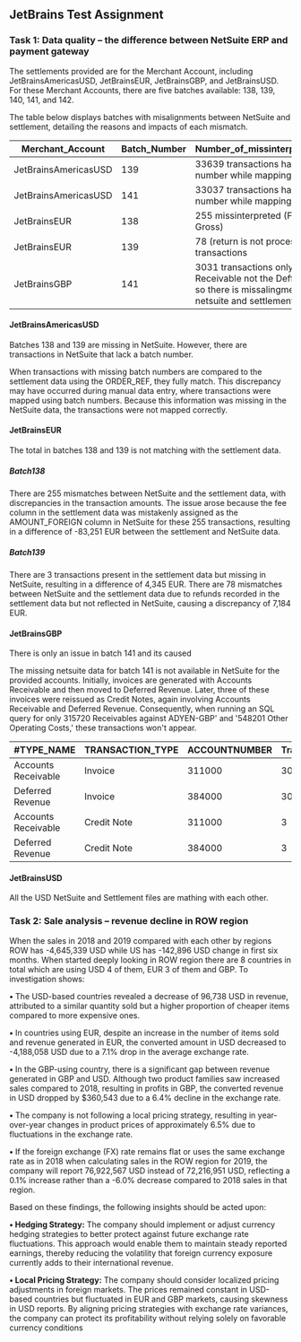 ## JetBrains Test Assignment

### Task 1: Data quality – the difference between NetSuite ERP and payment gateway

The settlements provided are for the Merchant Account, including JetBrainsAmericasUSD, JetBrainsEUR, JetBrainsGBP, and JetBrainsUSD. For these Merchant Accounts, there are five batches available: 138, 139, 140, 141, and 142. 

The table below displays batches with misalignments between NetSuite and settlement, detailing the reasons and impacts of each mismatch.

| Merchant_Account     | Batch_Number | Number_of_missinterpreted_transactions                                                                                                  | Impact |
|----------------------|--------------|-----------------------------------------------------------------------------------------------------------------------------------------|-|
| JetBrainsAmericasUSD | 139          | 33639 transactions have missing batch number while mapping to netsuite                                                                  | -11,255,775|
| JetBrainsAmericasUSD | 141          | 33037 transactions have missing batch number while mapping to netsuite                                                                  |-11,042,873 |
| JetBrainsEUR         | 138          | 255 missinterpreted (Fee assinged as Gross)                                                                                             | -83,251 |
| JetBrainsEUR         | 139          | 78 (return is not processed) - 3 missing transactions                                                                                   | 11,529 |
| JetBrainsGBP         | 141          | 3031 transactions only mapped Account Receivable not the Deffered Receivables so there is missalingment between netsuite and settlement | -1,021,258 |

#### JetBrainsAmericasUSD

Batches 138 and 139 are missing in NetSuite. However, there are transactions in NetSuite that lack a batch number.

When transactions with missing batch numbers are compared to the settlement data using the ORDER_REF, they fully match. This discrepancy may have occurred during manual data entry, where transactions were mapped using batch numbers. Because this information was missing in the NetSuite data, the transactions were not mapped correctly.

#### JetBrainsEUR

The total in batches 138 and 139 is not matching with the settlement data.

##### Batch138

There are 255 mismatches between NetSuite and the settlement data, with discrepancies in the transaction amounts. The issue arose because the fee column in the settlement data was mistakenly assigned as the AMOUNT_FOREIGN column in NetSuite for these 255 transactions, resulting in a difference of -83,251 EUR between the settlement and NetSuite data.

##### Batch139

There are 3 transactions present in the settlement data but missing in NetSuite, resulting in a difference of 4,345 EUR.
There are 78 mismatches between NetSuite and the settlement data due to refunds recorded in the settlement data but not reflected in NetSuite, causing a discrepancy of 7,184 EUR.

#### JetBrainsGBP

There is only an issue in batch 141 and its caused 

The missing netsuite data for  batch 141 is not available in NetSuite for the provided accounts. Initially, invoices are generated with Accounts Receivable and 
then moved to Deferred Revenue. Later, three of these invoices were reissued as Credit Notes, again involving Accounts Receivable and Deferred Revenue. Consequently, when running an SQL query for only 
315720 Receivables against ADYEN-GBP' and '548201 Other Operating Costs,' these transactions won't appear.

| #TYPE_NAME          | TRANSACTION_TYPE  |ACCOUNTNUMBER | Transaciton |
|---------------------|-------------------|--------------|-------------|
| Accounts Receivable |  Invoice          | 311000       | 3031        |
| Deferred Revenue    |  Invoice          | 384000       | 3031        |
|Accounts Receivable  |  Credit Note      |  311000      | 3           |
|Deferred Revenue     |  Credit Note      |  384000      | 3           |

#### JetBrainsUSD 

All the USD NetSuite and Settlement files are mathing with each other. 

### Task 2: Sale analysis – revenue decline in ROW region

When the sales in 2018 and 2019 compared with each other by regions ROW has -4,645,339
USD while US has -142,896 USD change in first six months. When started deeply looking in
ROW region there are 8 countries in total which are using USD 4 of them, EUR 3 of them
and GBP. To investigation shows:


**•** The USD-based countries revealed a decrease of 96,738 USD in revenue, attributed to a similar quantity sold but a higher proportion of cheaper items compared to more  expensive ones.

**•** In countries using EUR, despite an increase in the number of items sold and revenue generated in EUR, the converted amount in USD decreased to -4,188,058 USD due to a  7.1% drop in the average exchange rate.

**•** In the GBP-using country, there is a significant gap between revenue generated in  GBP and USD. Although two product families saw increased sales compared to 2018, resulting in profits in GBP, the converted revenue in USD dropped by $360,543 due
to a 6.4% decline in the exchange rate.

**•** The company is not following a local pricing strategy, resulting in year-over-year  changes in product prices of approximately 6.5% due to fluctuations in the exchange rate.

**•** If the foreign exchange (FX) rate remains flat or uses the same exchange rate as in  2018 when calculating sales in the ROW region for 2019, the company will report 76,922,567 USD instead of 72,216,951 USD, reflecting a 0.1% increase rather than a -6.0%  decrease compared to 2018 sales in that region.

Based on these findings, the following insights should be acted upon:

**• Hedging Strategy:** The company should implement or adjust currency hedging strategies to better protect against future exchange rate fluctuations. This approach would enable them to maintain steady reported earnings, thereby reducing the volatility that foreign currency exposure currently adds to their international revenue.

**• Local Pricing Strategy:** The company should consider localized pricing adjustments in foreign markets. The prices remained constant in USD-based countries but fluctuated in EUR and GBP markets, causing skewness in USD reports. By aligning pricing strategies with exchange rate variances, the company can protect its profitability without relying solely on favorable currency conditions